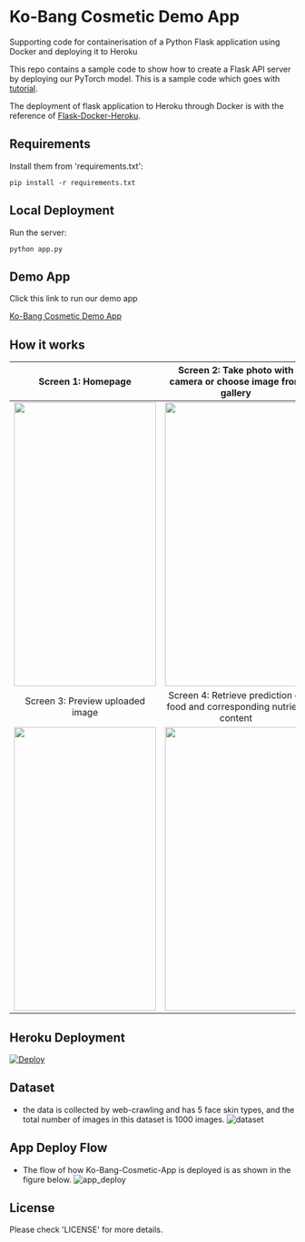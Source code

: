 # Ko-Bang Cosmetic Demo App
Supporting code for containerisation of a Python Flask application using Docker and deploying it to Heroku

This repo contains a sample code to show how to create a Flask API server by deploying our PyTorch model. This is a sample code which goes with [tutorial](https://pytorch.org/tutorials/intermediate/flask_rest_api_tutorial.html).

The deployment of flask application to Heroku through Docker is with the reference of [Flask-Docker-Heroku](https://medium.com/@ashok7067/containerise-your-python-flask-using-docker-and-deploy-it-onto-heroku-a0b48d025e43).

## Requirements

Install them from 'requirements.txt':

    pip install -r requirements.txt

## Local Deployment

Run the server:

    python app.py

## Demo App

Click this link to run our demo app

[Ko-Bang Cosmetic Demo App](https://kobang-cosmetic1.herokuapp.com/)

## How it works
Screen 1: Homepage             |  Screen 2: Take photo with camera or choose image from gallery              
:-------------------------:|:-------------------------:
<img src="https://github.com/sinhong96/Ko-Bang-Cosmetic-App/blob/main/app_screen/S1.jpg" width="250" height="500">   |   <img src="https://github.com/sinhong96/Ko-Bang-Cosmetic-App/blob/main/app_screen/S2.jpg" width="250" height="500">   
Screen 3: Preview uploaded image             |  Screen 4: Retrieve prediction of food and corresponding nutrient content                  
<img src="https://github.com/sinhong96/Ko-Bang-Cosmetic-App/blob/main/app_screen/S3.jpg" width="250" height="500"> | <img src="https://github.com/sinhong96/Ko-Bang-Cosmetic-App/blob/main/app_screen/S4.jpg" width="250" height="500">                  
 

## Heroku Deployment

[![Deploy](https://www.herokucdn.com/deploy/button.svg)](https://kobang-cosmetic1.herokuapp.com/)

## Dataset 
- the data is collected by web-crawling and has 5 face skin types, and the total number of images in this dataset is 1000 images.
![dataset](https://github.com/sinhong96/Ko-Bang-Cosmetic-App/blob/main/app_screen/dataset.png?raw=true )

## App Deploy Flow 
- The flow of how Ko-Bang-Cosmetic-App is deployed is as shown in the figure below. 
![app_deploy](https://github.com/sinhong96/Ko-Bang-Cosmetic-App/blob/main/app_screen/app_deploy.png?raw=true )
## License

Please check 'LICENSE' for more details.
